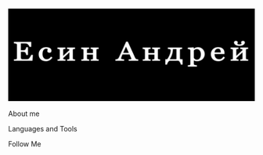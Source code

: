 [![Header](https://github.com/Kuban23/Kuban23/blob/main/image/Header.jpg)]()

About me

Languages and Tools

Follow Me